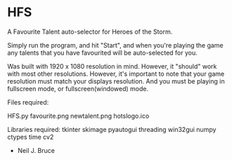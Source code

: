 # HFS
A Favourite Talent auto-selector for Heroes of the Storm.

Simply run the program, and hit "Start", and when you're playing the game any talents that you have favourited will be auto-selected for you.

Was built with 1920 x 1080 resolution in mind. However, it "should" work with most other resolutions. However, it's important to note that your game resolution must match your displays resolution. And you must be playing in fullscreen mode, or fullscreen(windowed) mode.

Files required:

HFS.py
favourite.png
newtalent.png
hotslogo.ico

Libraries required:
tkinter
skimage
pyautogui
threading
win32gui
numpy
ctypes
time
cv2

- Neil J. Bruce